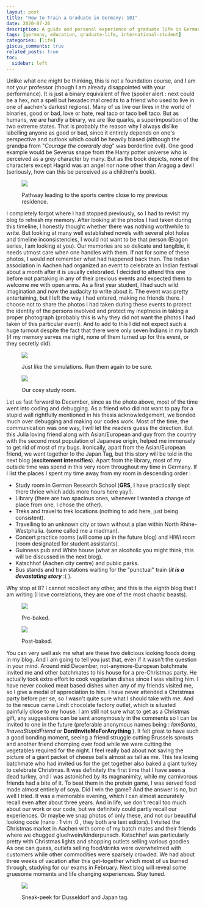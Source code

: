 ```yaml
---
layout: post
title: "How to Train a Graduate in Germany: 101"
date: 2020-07-26
description: A guide and personal experience of graduate life in Germany, from orientation to adaptation
tags: [germany, education, graduate-life, international-student]
categories: [life]
giscus_comments: true
related_posts: true
toc:
  sidebar: left
---
```


Unlike what one might be thinking, this is not a foundation course, and I am not your professor (though I am already disappointed with your performance). It is just a binary equivalent of five (spoiler alert : next could be a hex, not a spell but hexadecimal credits to a friend who used to live in one of aachen's darkest regions). Many of us live our lives in the world of binaries, good or bad, love or hate, real taco or taco bell taco. But as humans, we are hardly a binary, we are like quarks, a superimposition of the two extreme states. That is probably the reason why I always dislike labelling anyone as good or bad, since it entirely depends on one's perspective and outlook which could be heavily biased (although the grandpa from "_Courage the cowardly dog_" was borderline evil). One good example would be Severus snape from the Harry potter universe who is perceived as a grey character by many. But as the book depicts, none of the characters except Hagrid was an angel nor none other than Aragog a devil (seriously, how can this be perceived as a children's book).

<figure>

![](/assets/img/posts/img-20171001-wa0024.jpg)

<figcaption>

Pathway leading to the sports centre close to my previous residence.

</figcaption>

</figure>

I completely forgot where I had stopped previously, so I had to revisit my blog to refresh my memory. After looking at the photos I had taken during this timeline, I honestly thought whether there was nothing worthwhile to write. But looking at many well established novels with several plot holes and timeline inconsistencies, I would not want to be that person (Eragon series, I am looking at you). Our memories are so delicate and tangible, it needs utmost care when one handles with them. If not for some of these photos, I would not remember what had happened back then. The Indian association in Aachen had organized an event to celebrate an Indian festival about a month after it is usually celebrated. I decided to attend this one before not partaking in any of their previous events and expected them to welcome me with open arms. As a first year student, I had such wild imagination and now the audacity to write about it. The event was pretty entertaining, but I left the way I had entered, making no friends there. I choose not to share the photos I had taken during these events to protect the identity of the persons involved and protect my ineptness in taking a proper photograph (probably this is why they did not want the photos I had taken of this particular event). And to add to this I did not expect such a huge turnout despite the fact that there were only seven Indians in my batch (if my memory serves me right, none of them turned up for this event, or they secretly did).

<figure>

![](/assets/img/posts/img-20180103-wa0010.jpg)

<figcaption>

Just like the simulations. Run them again to be sure.

</figcaption>

</figure>

<figure>

![](/assets/img/posts/img-20180818-wa0000.jpg)

<figcaption>

Our cosy study room.

</figcaption>

</figure>

Let us fast forward to December, since as the photo above, most of the time went into coding and debugging. As a friend who did not want to pay for a stupid wall rightfully mentioned in his thesis acknowledgement, we bonded much over debugging and making our codes work. Most of the time, the communication was one way, I will let the readers guess the direction. But this Julia loving friend along with Asian/European and guy from the country with the second most population of Japanese origin, helped me immensely to get rid of most of my bugs. Ironically, apart from the Asian/European friend, we went together to the Japan Tag, but this story will be told in the next blog (**excitement intensifies**). Apart from the library, most of my outside time was spend in this very room throughout my time in Germany. If I list the places I spent my time away from my room in descending order :

- Study room in German Research School (**GRS**, I have practically slept there thrice which adds more hours here yay!).
- Library (there are two spacious ones, whenever I wanted a change of place from one, I chose the other).
- Treks and travel to trek locations (nothing to add here, just being consistent).
- Travelling to an unknown city or town without a plan within North Rhine-Westphalia. (some called me a madman).
- Concert practice rooms (will come up in the future blog) and HiWi room (room designated for student assistants).
- Guinness pub and White house (what an alcoholic you might think, this will be discussed in the next blog).
- Katschhof (Aachen city centre) and public parks.
- Bus stands and train stations waiting for the "punctual" train (**_it is a devastating story_** :( ).

Why stop at 8? I cannot recollect any other, and this is the eighth blog that I am writing (I love correlations, they are one of the most chaotic beasts).

<figure>

![](/assets/img/posts/img-20171218-wa0006-1.jpg)

<figcaption>

Pre-baked.

</figcaption>

</figure>

<figure>

![](/assets/img/posts/img-20171218-wa0008.jpg)

<figcaption>

Post-baked.

</figcaption>

</figure>

You can very well ask me what are these two delicious looking foods doing in my blog. And I am going to tell you just that, even if it wasn't the question in your mind. Around mid December, not-anymore-European batchmate invited me and other batchmates to his house for a pre-Christmas party. He actually took extra effort to cook vegetarian dishes since I was visiting him. I have never cooked meat based dishes when any of my friends visited me, so I give a medal of appreciation to him. I have never attended a Christmas party before per se, so I wasn't quite sure what I should take with me. And to the rescue came Lindt chocolate factory outlet, which is situated painfully close to my house. I am still not sure what to get as a Christmas gift, any suggestions can be sent anonymously in the comments so I can be invited to one in the future (preferable anonymous names being : _IamSanta_, _IhaveaStupidFriend_ or **DontInviteMeForAnything** ). It felt great to have such a good bonding moment, seeing a friend struggle cutting Brussels sprouts and another friend chomping over food while we were cutting the vegetables required for the night. I feel really bad about not saving the picture of a giant packet of cheese balls almost as tall as me. This tea loving batchmate who had invited us for the get together also baked a giant turkey to celebrate Christmas. It was definitely the first time that I have seen a dead turkey, and I was astonished by its magnanimity, while my carnivorous friends had a bite of it. To beat them in the protein game, I was served food made almost entirely of soya. Did I win the game? And the answer is no, but well I tried. It was a memorable evening, which I can almost accurately recall even after about three years. And in life, we don't recall too much about our work or our code, but we definitely could partly recall our experiences. Or maybe we snap photos of only these, and not our beautiful looking code (nano : 1 vim :0 , they both are text editors). I visited the Christmas market in Aachen with some of my batch mates and their friends where we chugged gluehwein/kinderpunsch. Katschhof was particularly pretty with Christmas lights and shopping outlets selling various goodies. As one can guess, outlets selling food/drinks were overwhelmed with customers while other commodities were sparsely crowded. We had about three weeks of vacation after this get-together which most of us burned through, studying for our exams in February. Next blog will reveal some gruesome moments and life changing experiences. Stay tuned.

<figure>

![](/assets/img/posts/img-20180526-wa0006.jpg)

<figcaption>

Sneak-peek for Dusseldorf and Japan tag.

</figcaption>

</figure>
